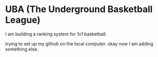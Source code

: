 # UBA (The Underground Basketball League) 
I am building a ranking system for 1v1 basketball. 

trying to set up my github on the local computer. 
 okay now I am adding something else. 